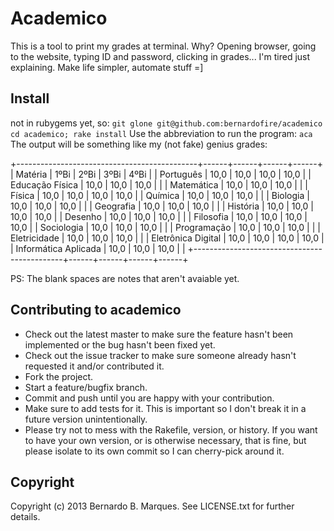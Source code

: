  Academico
 =========

This is a tool to print my grades at terminal.
Why? Opening browser, going to the website, typing ID and password, clicking in grades...
I'm tired just explaining.
Make life simpler, automate stuff =]

Install
-------
not in rubygems yet, so:
`git glone git@github.com:bernardofire/academico`
`cd academico; rake install`
Use the abbreviation to run the program: `aca`
The output will be something like my (not fake) genius grades:

+---------------------------------------------+------+------+------+------+
| Matéria                                     | 1ºBi | 2ºBi | 3ºBi | 4ºBi |
| Português                                   | 10,0 | 10,0 | 10,0 | 10,0 |
| Educação Física                             | 10,0 | 10,0 | 10,0 |      |
| Matemática                                  | 10,0 | 10,0 | 10,0 |      |
| Física                                      | 10,0 | 10,0 | 10,0 | 10,0 |
| Química                                     | 10,0 | 10,0 | 10,0 |      |
| Biologia                                    | 10,0 | 10,0 | 10,0 |      |
| Geografia                                   | 10,0 | 10,0 | 10,0 |      |
| História                                    | 10,0 | 10,0 | 10,0 | 10,0 |
| Desenho                                     | 10,0 | 10,0 | 10,0 |      |
| Filosofia                                   | 10,0 | 10,0 | 10,0 | 10,0 |
| Sociologia                                  | 10,0 | 10,0 | 10,0 |      |
| Programação                                 | 10,0 | 10,0 | 10,0 |      |
| Eletricidade                                | 10,0 | 10,0 | 10,0 |      |
| Eletrônica Digital                          | 10,0 | 10,0 | 10,0 | 10,0 |
| Informática Aplicada                        | 10,0 | 10,0 | 10,0 |      |
+---------------------------------------------+------+------+------+------+

PS: The blank spaces are notes that aren't avaiable yet.


Contributing to academico
-------------------------

* Check out the latest master to make sure the feature hasn't been implemented or the bug hasn't been fixed yet.
* Check out the issue tracker to make sure someone already hasn't requested it and/or contributed it.
* Fork the project.
* Start a feature/bugfix branch.
* Commit and push until you are happy with your contribution.
* Make sure to add tests for it. This is important so I don't break it in a future version unintentionally.
* Please try not to mess with the Rakefile, version, or history. If you want to have your own version, or is otherwise necessary, that is fine, but please isolate to its own commit so I can cherry-pick around it.

Copyright
---------

Copyright (c) 2013 Bernardo B. Marques. See LICENSE.txt for
further details.

